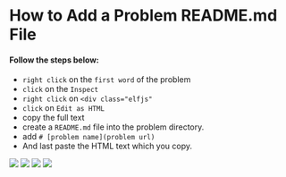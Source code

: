 # How to Add a Problem README.md File
 #### Follow the steps below:
 * ```right click``` on the ```first word``` of the problem
 * ```click``` on the ```Inspect```
 * ```right click``` on ```<div class="elfjs"```
 * ```click``` on ```Edit as HTML```
 * copy the full text
 * create a ```README.md``` file into the problem directory.
 * add ```# [problem name](problem url)```
 * And last paste the HTML text which you copy.

![](https://gcdnb.pbrd.co/images/ouCt3CfqjK31.png?o=1)
![](https://gcdnb.pbrd.co/images/Ak8ePtfq1Sxq.png?o=1)
![](https://gcdnb.pbrd.co/images/GCw1KUdd59Vo.png?o=1)
![](https://gcdnb.pbrd.co/images/kvJ3ZHliIWJ9.png?o=1)

